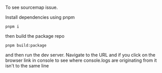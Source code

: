 To see sourcemap issue.

Install dependencies using pnpm

`pnpm i`

then build the package repo

`pnpm build:package`

and then run the dev server. Navigate to the URL and if you click on the browser link in console to see where console.logs are originating from it isn't to the same line
